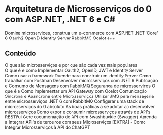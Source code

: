 # Arquitetura de Microsserviços do 0 com ASP.NET, .NET 6 e C#

Domine microservices, construa um e-commerce com ASP.NET .NET 'Core' 6 Oauth2 OpenID Identity Server RabbitMQ Ocelot e++

##  Conteúdo

O que são microsserviços e por que são cada vez mais populares
<br> O que é e como Implementar Oauth2, OpenID, JWT e Identity Server
<br> Como usar o framework Duende para construir um Identity Server
Como trabalhar com Postman
Desenvolver microsserviços com .NET 6
Publicação e Consumo de Mensagens com RabbitMQ
Segurança de microsserviços
O que é e Como Implementar um API Gateway com Ocelot
Comunicação Síncrona e Assíncrona entre Microsserviços
Utilizar JMS para mensageria entre microsserviços .NET 6 com RabbitMQ
Configurar uma stack de microsserviços do 0 absoluto
As boas práticas a se adotar ao desenvolver microsserviços
Como expor e consumir microsserviços através de API's RESTFul
Gere documentação de API com Swashbuckle (Swagger)
Aprenda a Integrar API's de terceiros com seus Microserviços
[EXTRA] - Como Integrar Microsserviços à API do ChatGPT


